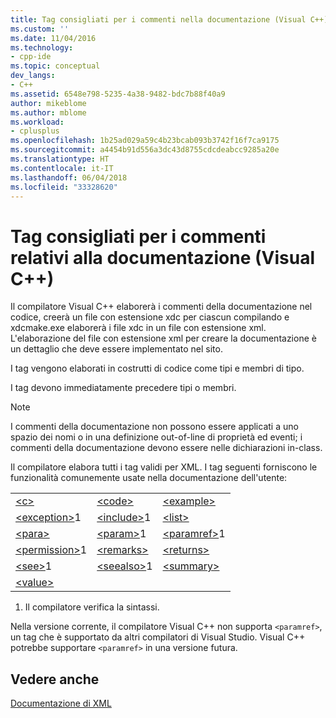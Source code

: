 ```yaml
---
title: Tag consigliati per i commenti nella documentazione (Visual C++) | Microsoft Docs
ms.custom: ''
ms.date: 11/04/2016
ms.technology:
- cpp-ide
ms.topic: conceptual
dev_langs:
- C++
ms.assetid: 6548e798-5235-4a38-9482-bdc7b88f40a9
author: mikeblome
ms.author: mblome
ms.workload:
- cplusplus
ms.openlocfilehash: 1b25ad029a59c4b23bcab093b3742f16f7ca9175
ms.sourcegitcommit: a4454b91d556a3dc43d8755cdcdeabcc9285a20e
ms.translationtype: HT
ms.contentlocale: it-IT
ms.lasthandoff: 06/04/2018
ms.locfileid: "33328620"
---
```

# <a name="recommended-tags-for-documentation-comments-visual-c"></a>Tag consigliati per i commenti relativi alla documentazione (Visual C++)
Il compilatore Visual C++ elaborerà i commenti della documentazione nel codice, creerà un file con estensione xdc per ciascun compilando e xdcmake.exe elaborerà i file xdc in un file con estensione xml. L'elaborazione del file con estensione xml per creare la documentazione è un dettaglio che deve essere implementato nel sito.  
  
 I tag vengono elaborati in costrutti di codice come tipi e membri di tipo.  
  
 I tag devono immediatamente precedere tipi o membri.  
  
> [!NOTE]
>  I commenti della documentazione non possono essere applicati a uno spazio dei nomi o in una definizione out-of-line di proprietà ed eventi; i commenti della documentazione devono essere nelle dichiarazioni in-class.  
  
 Il compilatore elabora tutti i tag validi per XML. I tag seguenti forniscono le funzionalità comunemente usate nella documentazione dell'utente:  
  
||||  
|-|-|-|  
|[\<c>](../ide/c-visual-cpp.md)|[\<code>](../ide/code-visual-cpp.md)|[\<example>](../ide/example-visual-cpp.md)|  
|[\<exception>](../ide/exception-visual-cpp.md)1|[\<include>](../ide/include-visual-cpp.md)1|[\<list>](../ide/list-visual-cpp.md)|  
|[\<para>](../ide/para-visual-cpp.md)|[\<param>](../ide/param-visual-cpp.md)1|[\<paramref>](../ide/paramref-visual-cpp.md)1|  
|[\<permission>](../ide/permission-visual-cpp.md)1|[\<remarks>](../ide/remarks-visual-cpp.md)|[\<returns>](../ide/returns-visual-cpp.md)|  
|[\<see>](../ide/see-visual-cpp.md)1|[\<seealso>](../ide/seealso-visual-cpp.md)1|[\<summary>](../ide/summary-visual-cpp.md)|  
|[\<value>](../ide/value-visual-cpp.md)|||  
  
 1. Il compilatore verifica la sintassi.  
  
 Nella versione corrente, il compilatore Visual C++ non supporta `<paramref>`, un tag che è supportato da altri compilatori di Visual Studio. Visual C++ potrebbe supportare `<paramref>` in una versione futura.  
  
## <a name="see-also"></a>Vedere anche  
 [Documentazione di XML](../ide/xml-documentation-visual-cpp.md)
